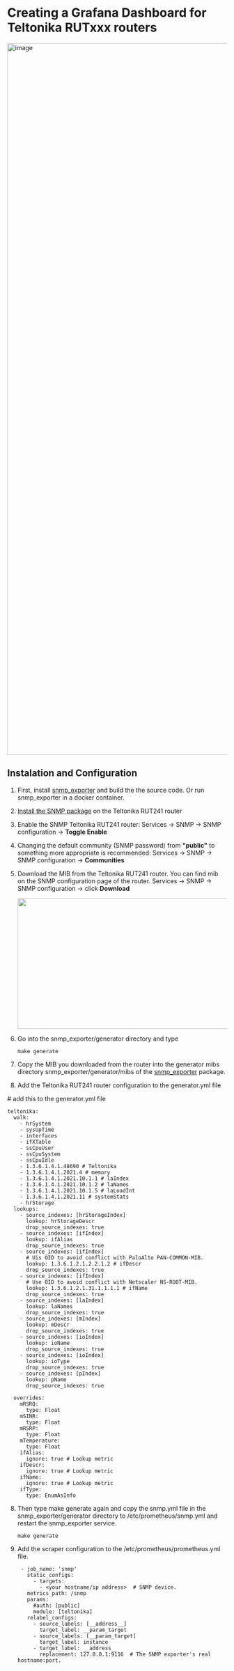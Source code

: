 # Creating a Grafana Dashboard for Teltonika RUTxxx routers
<img width="1635" alt="image" src="https://github.com/brendanbank/devops/assets/63699049/377e6e2d-1f9d-4d34-b07c-33e996ec227e">

## Instalation and Configuration
1. First, install [snmp_exporter](https://github.com/prometheus/snmp_exporter) and build the the source code. Or run snmp_exporter in a docker container.
2. [Install the SNMP package](https://wiki.teltonika-networks.com/view/RUT241_SNMP) on the Teltonika RUT241 router
3. Enable the SNMP  Teltonika RUT241 router: Services -> SNMP -> SNMP configuration -> **Toggle Enable**
4. Changing the default community (SNMP password) from **"public"** to something more appropriate is recommended: Services -> SNMP -> SNMP configuration -> **Communities** 
5. Download the MIB from the Teltonika RUT241 router. You can find mib on the SNMP configuration page of the router. Services -> SNMP -> SNMP configuration -> click **Download**

   <img src="https://github.com/brendanbank/devops/assets/63699049/6b74c07a-f2b1-4ed4-9a95-5d59837fa74c" width="600" height="300">
6. Go into the snmp_exporter/generator directory and type
   
       make generate
7. Copy the MIB you downloaded from the router into the generator mibs directory snmp_exporter/generator/mibs of the [snmp_exporter](https://github.com/prometheus/snmp_exporter) package.
8. Add the Teltonika RUT241 router configuration to the generator.yml file

  \# add this to the generator.yml file
  
    teltonika:
      walk:
        - hrSystem
        - sysUpTime
        - interfaces
        - ifXTable
        - ssCpuUser
        - ssCpuSystem
        - ssCpuIdle
        - 1.3.6.1.4.1.48690 # Teltonika
        - 1.3.6.1.4.1.2021.4 # memory
        - 1.3.6.1.4.1.2021.10.1.1 # laIndex
        - 1.3.6.1.4.1.2021.10.1.2 # laNames
        - 1.3.6.1.4.1.2021.10.1.5 # laLoadInt
        - 1.3.6.1.4.1.2021.11 # systemStats
        - hrStorage
      lookups:
        - source_indexes: [hrStorageIndex]
          lookup: hrStorageDescr
          drop_source_indexes: true
        - source_indexes: [ifIndex]
          lookup: ifAlias
          drop_source_indexes: true
        - source_indexes: [ifIndex]
          # Uis OID to avoid conflict with PaloAlto PAN-COMMON-MIB.
          lookup: 1.3.6.1.2.1.2.2.1.2 # ifDescr
          drop_source_indexes: true
        - source_indexes: [ifIndex]
          # Use OID to avoid conflict with Netscaler NS-ROOT-MIB.
          lookup: 1.3.6.1.2.1.31.1.1.1.1 # ifName
          drop_source_indexes: true
        - source_indexes: [laIndex]
          lookup: laNames
          drop_source_indexes: true
        - source_indexes: [mIndex]
          lookup: mDescr
          drop_source_indexes: true
        - source_indexes: [ioIndex]
          lookup: ioName
          drop_source_indexes: true
        - source_indexes: [ioIndex]
          lookup: ioType
          drop_source_indexes: true
        - source_indexes: [pIndex]
          lookup: pName
          drop_source_indexes: true
  
      overrides:
        mRSRQ:
          type: Float
        mSINR:
          type: Float
        mRSRP:
          type: Float
        mTemperature:
          type: Float
        ifAlias:
          ignore: true # Lookup metric
        ifDescr:
          ignore: true # Lookup metric
        ifName:
          ignore: true # Lookup metric
        ifType:
          type: EnumAsInfo

8. Then type make generate again and copy the snmp.yml file in the snmp_exporter/generator directory to /etc/prometheus/snmp.yml and restart the snmp_exporter service.
      
       make generate
9. Add the scraper configuration to the /etc/prometheus/prometheus.yml file.

        - job_name: 'snmp'
          static_configs:
            - targets:
              - <your hostname/ip address>  # SNMP device.
          metrics_path: /snmp
          params:
            #auth: [public]
            module: [teltonika]
          relabel_configs:
            - source_labels: [__address__]
              target_label: __param_target
            - source_labels: [__param_target]
              target_label: instance
            - target_label: __address__
              replacement: 127.0.0.1:9116  # The SNMP exporter's real hostname:port.

